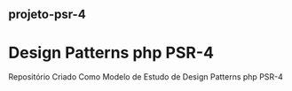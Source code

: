 ## projeto-psr-4

# Design Patterns php PSR-4 

Repositório Criado Como Modelo de Estudo de Design Patterns php PSR-4 

